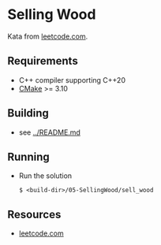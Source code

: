 # Selling Wood

Kata from [leetcode.com](https://leetcode.com/problems/selling-pieces-of-wood/).

## Requirements

- C++ compiler supporting C++20
- [CMake](https://cmake.org) >= 3.10

## Building

- see [../README.md](../README.md)

## Running

- Run the solution
  ```console
  $ <build-dir>/05-SellingWood/sell_wood
  ```

## Resources

- [leetcode.com](https://leetcode.com/problems/selling-pieces-of-wood/)
